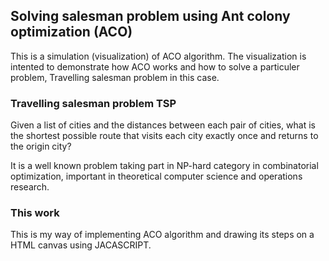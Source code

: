 ## Solving salesman problem using Ant colony optimization (ACO)

This is a simulation (visualization) of ACO algorithm. The visualization is intented to demonstrate how ACO works and how to solve a particuler problem, Travelling salesman problem in this case.

### Travelling salesman problem TSP
Given a list of cities and the distances between each pair of cities, what is the shortest possible route that visits each city exactly once and returns to the origin city?

It is a well known problem taking part in NP-hard category in combinatorial optimization, important in theoretical computer science and operations research.

### This work
This is my way of implementing ACO algorithm and drawing its steps on a HTML canvas using JACASCRIPT.

